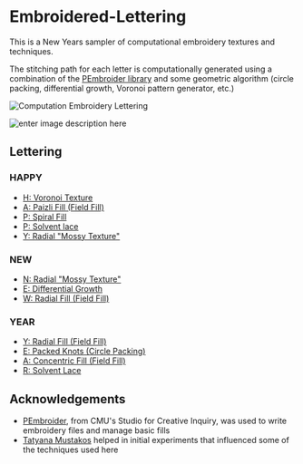 # Embroidered-Lettering

This is a New Years sampler of computational embroidery textures and techniques. 

The stitching path for each letter is computationally generated using a combination of the [PEmbroider library](https://github.com/CreativeInquiry/PEmbroider) and some geometric algorithm (circle packing, differential growth, Voronoi pattern generator, etc.) 

![Computation Embroidery Lettering](https://github.com/DavidBPerry/Embroidery-Lettering/blob/main/Photos/IMG_0919.jpg?raw=true)

![enter image description here](https://github.com/DavidBPerry/Embroidery-Lettering/blob/main/Photos/ezgif.com-gif-maker.gif?raw=true)

## Lettering 
### HAPPY
 - [H: Voronoi Texture](https://github.com/DavidBPerry/Embroidery-Lettering/tree/main/WorkingCode/HAPPY/Voronoi_Texture)
 - [A: Paizli Fill (Field Fill)](https://github.com/DavidBPerry/Embroidery-Lettering/tree/main/WorkingCode/HAPPY/Paizli_Texture)
 - [P: Spiral Fill](https://github.com/DavidBPerry/Embroidery-Lettering/tree/main/WorkingCode/HAPPY/Spiral_Texture)
 - [P: Solvent lace](https://github.com/DavidBPerry/Embroidery-Lettering/tree/main/WorkingCode/HAPPY/SolventLace_Texture)
 - [Y: Radial "Mossy Texture"](https://github.com/DavidBPerry/Embroidery-Lettering/tree/main/WorkingCode/HAPPY/Mossy_Texture)
### NEW
 - [N: Radial "Mossy Texture"](https://github.com/DavidBPerry/Embroidery-Lettering/tree/main/WorkingCode/NEW/Mossy_Texture)
 - [E: Differential Growth](https://github.com/DavidBPerry/Embroidery-Lettering/tree/main/WorkingCode/NEW/DifGrowth_Texture)
 - [W: Radial Fill (Field Fill)](https://github.com/DavidBPerry/Embroidery-Lettering/tree/main/WorkingCode/NEW/Radial_Texture)
### YEAR
 - [Y: Radial Fill (Field Fill)](https://github.com/DavidBPerry/Embroidery-Lettering/tree/main/WorkingCode/YEAR/Radial_Texture)
 - [E: Packed Knots (Circle Packing)](https://github.com/DavidBPerry/Embroidery-Lettering/tree/main/WorkingCode/YEAR/FrenchKnot_Texture)
 - [A: Concentric Fill (Field Fill)](https://github.com/DavidBPerry/Embroidery-Lettering/tree/main/WorkingCode/YEAR/Radial_Texture)
 - [R: Solvent Lace](https://github.com/DavidBPerry/Embroidery-Lettering/tree/main/WorkingCode/YEAR/SolventLace_Texture)

## Acknowledgements
- [PEmbroider](https://github.com/CreativeInquiry/PEmbroider), from CMU's Studio for Creative Inquiry, was used to write embroidery files and manage basic fills
- [Tatyana Mustakos](https://github.com/tatyanade) helped in initial experiments that influenced some of the techniques used here
